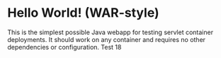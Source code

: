 Hello World! (WAR-style)
===============

This is the simplest possible Java webapp for testing servlet container deployments.  It should work on any container and requires no other dependencies or configuration.
Test 18
